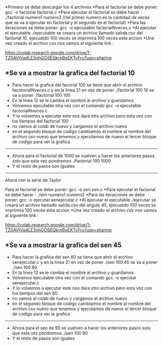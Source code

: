*Primero se debe descargar los 4 archivos
*Para el factorial se debe poner: gcc -o factorial factorial.c
*Para ejecutar el factorial se debe hacer : ./factorial numero1 numero2 //(el primer numero es la cantidad de veces que se va a ejecutar en factorial y el segundo es el factorial)
*Para las iteraciones se debe poner: gcc -o ejecutable factorialNveces.c
*Al ejecutar el ejecutable ./ejecutable se creara un archivo llamado salida.csv del factorial 10, ejecuatdo 100 veces se imprimira 100 veces esta accion 
*Una vez creado el archivo csv nos vamos al siguiente link :

https://colab.research.google.com/drive/1-TZ0AVtVq4LE3nhGOSEQkrnBoEKTvFru?usp=sharing

*Se va a mostrar la grafica del factorial 10
-------------------------------------------------------------------------------------------------------------------------------------------------------------------------------
* Para hacer la grafica del facorial 100 se tiene que abrir el archivo facotorialNveces.c y en la linea 21 en vez de poner ./factorial 100 10 se va a poner ./factorial 100 100
* En la linea 12 se le cambia el nombre al archivo y guardamos
* Volvemos ejecutable otra vez con el comando gcc -o ejecutable factorialNveces.c
* Y lo volvemos a ejecutar este nos dara otro archivo pero esta vez con los tiempos del factorial 100
* no vamos al colab de nuevo y cargamos el archivo nuevo
* en el segundo bloque de codigo cambiamos el nombre al nombre del archivo csv nuevo que tenemos y ejecutamos de nuevo el tercer bloque de codigo para ver la grafica
-------------------------------------------------------------------------------------------------------------------------------------------------------------------------------
* Ahora para el factorial de 1000 se vuelven  a hacer los anteriores pasos solo que esta vez pondremos ./factorial 100 1000
* Y el resto de pasos son iguales
-------------------------------------------------------------------------------------------------------------------------------------------------------------------------------
Ahora con la serie de Taylor

Para el factorial se debe poner: gcc -o sen sen.c
*Para ejecutar el factorial se debe hacer : ./sen numero1 numero2
*Para las iteraciones se debe poner: gcc -o ejecutar senejecutar.c
*Al ejecutar el ejecutable ./ejecutar se creara un archivo llamado salida.csv del angulo 45, ejecuatdo 100 veces se imprimira 100 veces esta accion
*Una vez creado el archivo csv nos vamos al siguiente link :

https://colab.research.google.com/drive/1-TZ0AVtVq4LE3nhGOSEQkrnBoEKTvFru?usp=sharing

*Se va a mostrar la grafica del sen 45
-------------------------------------------------------------------------------------------------------------------------------------------------------------------------------
* Para hacer la grafica del sen 60 se tiene que abrir el archivo senejecutar.c y en la linea 21 en vez de poner ./sen 100 45 se va a poner ./sen 100 60
* En la linea 12 se le cambia el nombre al archivo y guardamos
* Volvemos ejecutable otra vez con el comando gcc -o ejecutar senejecutar.c
* Y lo volvemos a ejecutar este nos dara otro archivo pero esta vez con los tiempos del sen 60
* no vamos al colab de nuevo y cargamos el archivo nuevo
* en el segundo bloque de codigo cambiamos el nombre al nombre del archivo csv nuevo que tenemos y ejecutamos de nuevo el tercer bloque de codigo para ver la grafica
-------------------------------------------------------------------------------------------------------------------------------------------------------------------------------
* Ahora para el sen de 90 se vuelven  a hacer los anteriores pasos solo que esta vez pondremos ./sen 100 90
* Y el resto de pasos son iguales
